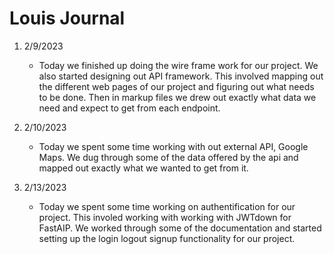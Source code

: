 # Louis Journal

1. 2/9/2023
    - Today we finished up doing the wire frame work for our project.  We also started designing out API framework.  This involved mapping out the different web pages of our project and figuring out what needs to be done.  Then in markup files we drew out exactly what data we need and expect to get from each endpoint.

2. 2/10/2023
    - Today we spent some time working with out external API, Google Maps.  We dug through some of the data offered by the api and mapped out exactly what we wanted to get from it.

3. 2/13/2023
    - Today we spent some time working on authentification for our project.  This involed working with  working with JWTdown for FastAIP.  We worked through some of the documentation and started setting up the login logout signup functionality for our project.  
